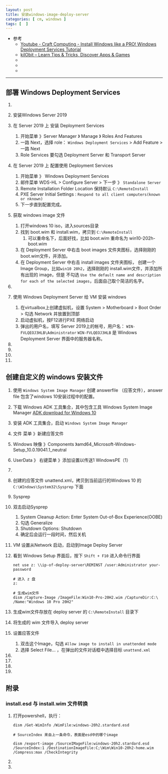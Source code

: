 ```yaml
---
layout: post
title: 安装windows-image-deploy-server
categories: [ cm, windows ]
tags: [  ]
---
```


* 参考
  * [Youtube - Craft Computing - Install Windows like a PRO! Windows Deployment Services Tutorial](https://www.youtube.com/watch?v=ARDjb2UV3Nw)
  * [kilObit – Learn Tips & Tricks, Discover Apps & Games](https://kil0bit.blogspot.com/2020/09/how-to-make-your-own-windows-10-lite.html)
  * []()
  * []()
  * []()
---

## 部署 Windows Deployment Services

1. 
1. 安装Windows Server 2019

1. 在 Server 2019 上 安装 Deployment Services
    1. 开始菜单 》Server Manager 》 Manage 》 Roles And Features
    1. 一路 Next，选择 role： `Windows Deployment Services` \> Add Feature \> 一路 Next
    1. Role Services 要勾选 Deployment Server 和 Transport Server

1. 在 Server 2019 上 配置使用 Deployment Services
    1. 开始菜单 》 Windows Deployment Services
    1. 邮件菜单 WDS-HL \> Configure Server > 下一步 》 `Standalone Server`
    1. Remote Installation Folder Location 保持默认 `C:\RemoteInstall`
    1. PXE Server Initial Settings : `Respond to all client computers(known or nknown)`
    1. 下一步直到配置完成。

1. 获取 windows image 文件
    1. 打开windows 10 iso，进入sources目录
    1. 找到 boot.wim 和 install.wim，拷贝到 `C:\RemoteInstall`
        1. 可以重命名下，后面好找，比如 boot.wim 重命名为 win10-202h-boot.wim
    1. 在 Deployment Server 中右击 boot images 文件夹图标，选择刚刚的boot.wim文件，并添加。 
    1. 在 Deployment Server 中右击 install images 文件夹图标， 创建一个Image Group，比如`win10 20h2`，选择刚刚的 install.wim文件，并添加所有出现的 image，但是 不勾选 `Use the default name and description for each of the selected images`，后面自己取个简洁的名字。 
1. 
1. 使用 Windows Deployment Server 给 VM 安装 windows
    1. 在virtualbox上创建虚拟机，设置 System \> Motherboard \> Boot Order \> 勾选 Network 并放置到顶部
    1. 启动虚拟机，按F12进行PXE 网络启动
    1. 弹出的用户名，填写 Server 2019上的帐号，用户名： `WIN-FVLQEOJ3HLB\Administrator`
    `WIN-FVLQEOJ3HLB` 是 Windows Deployment Server 界面中的服务器名称。
1. 
1. 
1. 
1. 



## 创建自定义的 windows 安装文件

1. 使用 `Windows System Image Manager` 创建 answerfile （应答文件），answer file 包含了windows 10安装过程中的配置。
1. 下载 Windows ADK 工具集合，其中包含工具 Windows System Image Manager
    [ADK download for Windows 10](https://support.microsoft.com/en-us/windows/adk-download-for-windows-10-2a0b7ff2-79b7-b989-f727-43ae506e36ad)
1. 安装 ADK 工具集合，启动 `Windows System Image Manager`
1. 文件 菜单 》新建应答文件
1. Windows 映像 》Components 》amd64_Microsoft-Windows-Setup_10.0.19041.1_neutral
1. UserData 》 右键菜单 》添加设置以传送1 WindowsPE（1）
1. 
1. 创建的应答文件 unattend.xml，拷贝到当前运行的Windows 10 的 `C:\WIndows\System32\Sysprep` 下面

1. Sysprep
1. 双击启动Sysprep
    1. System Cleanup Action: Enter System Out-of-Box Experience(OOBE)
    1. 勾选 Generalize
    1. Shutdown Options: Shutdown
    1. 确定后会运行一段时间，然后关机
1. VM 设置从Network 启动，启动到Image Deploy Server
1. 看到 Windows Setup 界面后，按下 `Shift + F10` 进入命令行界面
    ~~~
    net use z: \\ip-of-deploy-server\REMINST /user:Administrator your-password

    # 进入 z 盘
    z:

    # 生成wim文件
    dism /Capture-Image /ImageFile:Win10-Pro-20H2.wim /CaptureDir:C:\ /Name:"Windows 10 Pro 20H2"
    ~~~
1. 生成wim文件存放在 deploy server 的 `C:\RemoteInstall` 目录下
1. 将生成的 wim 文件导入 deploy server
1. 设置应答文件
    1. 双击这个Image，勾选 `Allow image to install in unattended mode`
    1. 选择 Select File... ，在弹出的文件对话框中选择目标 `unattend.xml`
1. 
1. 
1. 
1. 






## 附录

### install.esd 与 install.wim 文件转换


1. 打开powershell，执行：
    ~~~
    dism /Get-WimInfo /WimFile:windows-20h2.stardard.esd

    # SourceIndex 来自上一条命令，表面是esd中的哪个image

    dism /export-image /SourceIMageFile:windows-20h2.stardard.esd /SourceIndex:1 /DestinationImageFile:C;\Wim\Win10-20h2-home.wim  /Compress:max /CheckIntegrity
    ~~~
1. 
1. 

























































